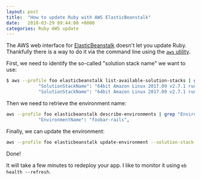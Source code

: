 ```yaml
---
layout: post
title:  "How to update Ruby with AWS ElasticBeanstalk"
date:   2018-03-29 09:44:00 +0000
categories: Ruby AWS update
---
```


The AWS web interface for [ElasticBeanstalk](https://aws.amazon.com/elasticbeanstalk/) doesn't let you update Ruby.
Thankfully there is a way to do it via the command line using the [`aws` utility](https://aws.amazon.com/cli/).

First, we need to identify the so-called "solution stack name" we want to use:

```bash
$ aws --profile foo elasticbeanstalk list-available-solution-stacks | grep -E "SolutionStackName.+ Ruby 2\.5"
            "SolutionStackName": "64bit Amazon Linux 2017.09 v2.7.1 running Ruby 2.5 (Puma)",
            "SolutionStackName": "64bit Amazon Linux 2017.09 v2.7.1 running Ruby 2.5 (Passenger Standalone)",
```

Then we need to retrieve the environment name:

```bash
aws --profile foo elasticbeanstalk describe-environments | grep "EnvironmentName"
            "EnvironmentName": "foobar-rails",
```

Finally, we can update the environment:

```bash
aws --profile foo elasticbeanstalk update-environment --solution-stack-name "64bit Amazon Linux 2017.09 v2.7.1 running Ruby 2.5 (Puma)" --environment-name foobar-rails
```

Done!

It will take a few minutes to redeploy your app.
I like to monitor it using `eb health --refresh`.
